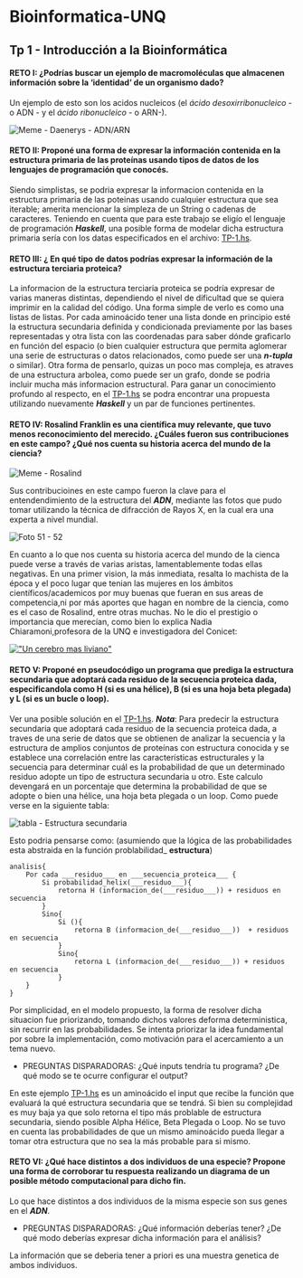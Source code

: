 # Bioinformatica-UNQ

## Tp 1 - Introducción a la Bioinformática

#### RETO I: ¿Podrías buscar un ejemplo de macromoléculas que almacenen información sobre la ‘identidad’ de un organismo dado?  

Un ejemplo de esto son los acidos nucleicos (el *ácido desoxirribonucleico* - o ADN - y el *ácido ribonucleico* - o  ARN-). 

![Meme - Daenerys - ADN/ARN](https://github.com/pache0015/Bioinformatica-UNQ/blob/master/TP%20-%201/img/ADN%7CARN.jpg)
 
      
        
#### RETO II: Proponé una forma de expresar la información contenida en la estructura primaria de las proteínas usando tipos de datos de los lenguajes de programación que conocés.

Siendo simplistas, se podria expresar la informacion contenida en la estructura primaria de las poteinas usando cualquier estructura que sea iterable; amerita mencionar la simpleza de un String o cadenas de caracteres. Teniendo en cuenta que para este trabajo se eligío el lenguaje de programación ___Haskell___, una posible forma de modelar dicha estructura primaria sería con los datas especificados en el archivo: [TP-1.hs](https://github.com/pache0015/Bioinformatica-UNQ/blob/master/TP%20-%201/tp-1.hs).
  
    
      
        
          
#### RETO III: ¿ En qué tipo de datos podrías expresar la información de la estructura terciaria proteica?
La informacion de la estructura terciaria proteica  se podría expresar de varias maneras distintas, dependiendo el nivel de dificultad que se quiera imprimir en la calidad del código. Una forma simple de verlo es como una listas de listas. Por cada aminoácido tener una lista donde en principio esté la estructura secundaria definida y condicionada previamente por las bases representadas y otra lista con las coordenadas para saber dónde graficarlo en función del espacio (o bien cualquier estructura que permita aglomerar una serie de estructuras o datos relacionados, como puede ser una ___n-tupla___ o similar). Otra forma de pensarlo, quizas un poco mas compleja, es atraves de una estructura arbolea, como puede ser un grafo, donde se podria incluir mucha más informacion estructural. Para ganar un conocimiento profundo al respecto, en el [TP-1.hs](https://github.com/pache0015/Bioinformatica-UNQ/blob/master/TP%20-%201/tp-1.hs) se podra encontrar una propuesta utilizando nuevamente ___Haskell___ y un par de funciones pertinentes.
  
    
      
        
          
          
#### RETO IV: Rosalind Franklin es una científica muy relevante, que tuvo menos reconocimiento del merecido. ¿Cuáles fueron sus contribuciones en este campo? ¿Qué nos cuenta su historia acerca del mundo de la ciencia?
 
 ![Meme - Rosalind](https://github.com/pache0015/Bioinformatica-UNQ/blob/master/TP%20-%201/img/rosalinda.jpg)
  
Sus contribucioines en este campo fueron la clave para el entendendimiento de la estructura del ___ADN___, mediante las fotos que pudo tomar utilizando la técnica de difracción de Rayos X, en la cual era una experta a nivel mundial.

![Foto 51 - 52](https://github.com/pache0015/Bioinformatica-UNQ/blob/master/TP%20-%201/img/Figura-3-Fotografias-51-y-52-del-ADN-de-Rosalind-Franklin-Forma-hidratada-B-foto-51.png)

En cuanto a lo que nos cuenta su historia acerca del mundo de la cienca puede verse a través de varias aristas, lamentablemente todas ellas negativas. En una primer vision, la más inmediata, resalta lo machista de la época y el poco lugar que tenian las mujeres en los ámbitos científicos/academicos por muy buenas que fueran en sus areas de competencia,ni por más aportes que hagan en nombre de la ciencia, como es el caso de Rosalind, entre otras muchas. No le dio el prestigio o importancia que merecían, como bien lo explica Nadia Chiaramoni,profesora de la UNQ e investigadora del Conicet:

[!["Un cerebro mas liviano"](http://img.youtube.com/vi/UR7AV6nXpD0/0.jpg)](https://www.youtube.com/watch?v=UR7AV6nXpD0 "Nadia Chiaramori - Un cerebro más liviano- Prof. UNQ.TEDx")
      
        
        
#### RETO V: Proponé en pseudocódigo un programa que prediga la estructura secundaria que adoptará cada residuo de la secuencia proteica dada, especificandola como H (si es una hélice), B (si es una hoja beta plegada) y L (si es un bucle o loop).
Ver una posible solución en el [TP-1.hs](https://github.com/pache0015/Bioinformatica-UNQ/blob/master/TP%20-%201/tp-1.hs).
___Nota___: Para predecir la estructura secundaria que adoptará cada residuo de la secuencia proteica dada, a traves de una serie de datos que se obtienen de analizar la secuencia y la estructura de amplios conjuntos de proteínas con estructura conocida y se establece una correlación entre las características estructurales y la secuencia para determinar cuál es la
probabilidad de que un determinado residuo adopte un tipo de estructura secundaria u otro. Este calculo devengará en un porcentaje que determina la probabilidad de que se adopte o bien una hélice, una hoja beta plegada o un loop. Como puede verse en la siguiente tabla:

![tabla - Estructura secundaria](https://github.com/pache0015/Bioinformatica-UNQ/blob/master/TP%20-%201/img/tabla.jpg)

Esto podria pensarse como: (asumiendo que la lógica de las probabilidades esta abstraida en la función problabilidad_ __estructura__)

~~~~
analisis{
    Por cada ___residuo___ en ___secuencia_proteica___ {
        Si probabilidad_helix(___residuo___){
            retorna H (informacion_de(___residuo___)) + residuos en secuencia
        } 
        Sino{
            Si (){
                retorna B (informacion_de(___residuo___))  + residuos en secuencia
            }
            Sino{
                retorna L (informacion_de(___residuo___)) + residuos en secuencia
            }
    }
}
~~~~

Por simplicidad, en el modelo propuesto, la forma de resolver dicha situacion fue priorizando, tomando dichos valores deforma deterministica, sin recurrir en las probabilidades. Se intenta priorizar la idea fundamental por sobre la implementación, como motivación para el acercamiento a un tema nuevo.   
 
    
- PREGUNTAS DISPARADORAS: ¿Qué inputs tendría tu programa? ¿De qué modo se te ocurre configurar el output?

 En este ejemplo [TP-1.hs](https://github.com/pache0015/Bioinformatica-UNQ/blob/master/TP%20-%201/tp-1.hs) es un aminoácido el input que recibe la función que evaluará la qué estructura secundaria que se tendrá. Si bien su complejidad es muy baja ya que solo retorna el tipo más problable de estructura secundaria, siendo posible Alpha Hélice, Beta Plegada o Loop. No se tuvo en cuenta las probabilidades de que un mismo aminoácido pueda llegar a tomar otra estructura que no sea la más probable para si mismo.
    
     
#### RETO VI: ¿Qué hace distintos a dos individuos de una especie? Propone una forma de corroborar tu respuesta realizando un diagrama de un posible método computacional para dicho fin.
  

Lo que hace distintos a dos individuos de la misma especie son sus genes en el ___ADN___.
    
    
- PREGUNTAS DISPARADORAS: ¿Qué información deberías tener? ¿De qué modo deberías expresar dicha información para el análisis?

La información que se deberia tener a priori es una muestra genetica de ambos individuos.
